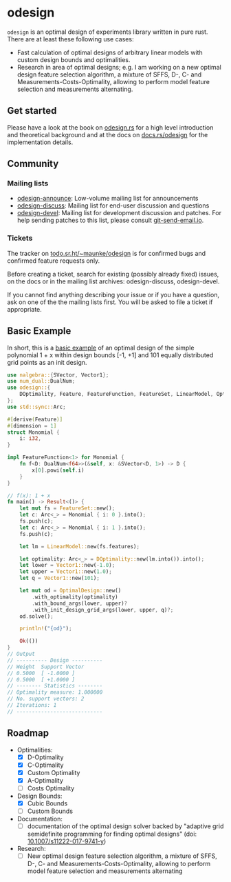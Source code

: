 # odesign

`odesign` is an optimal design of experiments library written in pure rust.
There are at least these following use cases:

- Fast calculation of optimal designs of arbitrary linear models with custom
  design bounds and optimalities.
- Research in area of optimal designs; e.g. I am working on a new optimal design
  feature selection algorithm, a mixture of SFFS, D-, C- and
  Measurements-Costs-Optimality, allowing to perform model feature selection and
  measurements alternating.

## Get started

Please have a look at the book on [odesign.rs](https://odesign.rs) for a high
level introduction and theoretical background and at the docs on
[docs.rs/odesign](https://docs.rs/odesign) for the implementation details.

## Community

### Mailing lists

- [odesign-announce](https://lists.sr.ht/~maunke/odesign-announce): Low-volume
  mailing list for announcements
- [odesign-discuss](https://lists.sr.ht/~maunke/odesign-discuss): Mailing list
  for end-user discussion and questions
- [odesign-devel](https://lists.sr.ht/~maunke/odesign-devel): Mailing list for
  development discussion and patches. For help sending patches to this list,
  please consult [git-send-email.io](https://git-send-email.io).

### Tickets

The tracker on [todo.sr.ht/~maunke/odesign](https://todo.sr.ht/~maunke/odesign)
is for confirmed bugs and confirmed feature requests only.

Before creating a ticket, search for existing (possibly already fixed) issues,
on the docs or in the mailing list archives: odesign-discuss, odesign-devel.

If you cannot find anything describing your issue or if you have a question, ask
on one of the the mailing lists first. You will be asked to file a ticket if
appropriate.

## Basic Example

In short, this is a
[basic example](https://git.sr.ht/~maunke/odesign/tree/main/item/odesign-examples/examples/basic/main.rs)
of an optimal design of the simple polynomial 1 + x within design bounds [-1,
+1] and 101 equally distributed grid points as an init design.

```rust
use nalgebra::{SVector, Vector1};
use num_dual::DualNum;
use odesign::{
    DOptimality, Feature, FeatureFunction, FeatureSet, LinearModel, OptimalDesign, Result,
};
use std::sync::Arc;

#[derive(Feature)]
#[dimension = 1]
struct Monomial {
    i: i32,
}

impl FeatureFunction<1> for Monomial {
    fn f<D: DualNum<f64>>(&self, x: &SVector<D, 1>) -> D {
        x[0].powi(self.i)
    }
}

// f(x): 1 + x
fn main() -> Result<()> {
    let mut fs = FeatureSet::new();
    let c: Arc<_> = Monomial { i: 0 }.into();
    fs.push(c);
    let c: Arc<_> = Monomial { i: 1 }.into();
    fs.push(c);

    let lm = LinearModel::new(fs.features);

    let optimality: Arc<_> = DOptimality::new(lm.into()).into();
    let lower = Vector1::new(-1.0);
    let upper = Vector1::new(1.0);
    let q = Vector1::new(101);

    let mut od = OptimalDesign::new()
        .with_optimality(optimality)
        .with_bound_args(lower, upper)?
        .with_init_design_grid_args(lower, upper, q)?;
    od.solve();

    println!("{od}");

    Ok(())
}
// Output
// ---------- Design ----------
// Weight  Support Vector
// 0.5000  [ -1.0000 ]
// 0.5000  [ +1.0000 ]
// -------- Statistics --------
// Optimality measure: 1.000000
// No. support vectors: 2
// Iterations: 1
// ----------------------------
```

## Roadmap

- Optimalities:
  - [x] D-Optimality
  - [x] C-Optimality
  - [x] Custom Optimality
  - [x] A-Optimality
  - [ ] Costs Optimality
- Design Bounds:
  - [x] Cubic Bounds
  - [ ] Custom Bounds
- Documentation:
  - [ ] documentation of the optimal design solver backed by "adaptive grid
        semidefinite programming for finding optimal designs" (doi:
        [10.1007/s11222-017-9741-y](https://doi.org/10.1007/s11222-017-9741-y))
- Research:
  - [ ] New optimal design feature selection algorithm, a mixture of SFFS, D-,
        C- and Measurements-Costs-Optimality, allowing to perform model feature
        selection and measurements alternating

